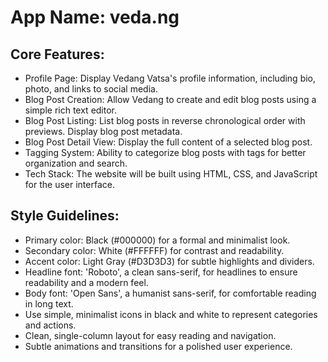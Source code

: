 # **App Name**: veda.ng

## Core Features:

- Profile Page: Display Vedang Vatsa's profile information, including bio, photo, and links to social media.
- Blog Post Creation: Allow Vedang to create and edit blog posts using a simple rich text editor.
- Blog Post Listing: List blog posts in reverse chronological order with previews. Display blog post metadata.
- Blog Post Detail View: Display the full content of a selected blog post.
- Tagging System: Ability to categorize blog posts with tags for better organization and search.
- Tech Stack: The website will be built using HTML, CSS, and JavaScript for the user interface.

## Style Guidelines:

- Primary color: Black (#000000) for a formal and minimalist look.
- Secondary color: White (#FFFFFF) for contrast and readability.
- Accent color: Light Gray (#D3D3D3) for subtle highlights and dividers.
- Headline font: 'Roboto', a clean sans-serif, for headlines to ensure readability and a modern feel.
- Body font: 'Open Sans', a humanist sans-serif, for comfortable reading in long text.
- Use simple, minimalist icons in black and white to represent categories and actions.
- Clean, single-column layout for easy reading and navigation.
- Subtle animations and transitions for a polished user experience.